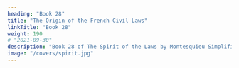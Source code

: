 ```yaml
---
heading: "Book 28"
title: "The Origin of the French Civil Laws"
linkTitle: "Book 28"
weight: 190
# "2021-09-30"
description: "Book 28 of The Spirit of the Laws by Montesquieu Simplified in 45 chapters"
image: "/covers/spirit.jpg"
---
```


